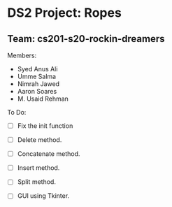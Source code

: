# DS2 Project: Ropes 
## Team: cs201-s20-rockin-dreamers

Members:
- Syed Anus Ali 
- Umme Salma 
- Nimrah Jawed 
- Aaron Soares 
- M. Usaid Rehman 

To Do: 
- [ ] Fix the init function
- [ ] Delete method.
- [ ] Concatenate method.
- [ ] Insert method.
- [ ] Split method.
- [ ] GUI using Tkinter.


